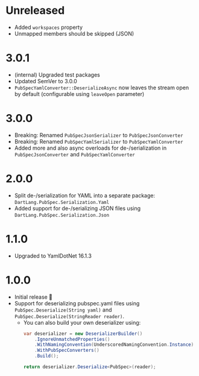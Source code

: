 # Unreleased

* Added `workspaces` property
* Unmapped members should be skipped (JSON)

# 3.0.1

* (internal) Upgraded test packages
* Updated SemVer to 3.0.0
* `PubSpecYamlConverter::DeserializeAsync` now leaves the stream open by default (configurable using `leaveOpen` parameter)

# 3.0.0

* Breaking: Renamed `PubSpecJsonSerializer` to `PubSpecJsonConverter`
* Breaking: Renamed `PubSpecYamlSerializer` to `PubSpecYamlConverter`
* Added more and also async overloads for de-/serialization in `PubSpecJsonConverter` and `PubSpecYamlConverter`

# 2.0.0

* Split de-/serialization for YAML into a separate package: `DartLang.PubSpec.Serialization.Yaml`
* Added support for de-/serializing JSON files using `DartLang.PubSpec.Serialization.Json`

# 1.1.0

* Upgraded to YamlDotNet 16.1.3

# 1.0.0

* Initial release 🎉
* Support for deserializing pubspec.yaml files using `PubSpec.Deserialize(String yaml)` and `PubSpec.Deserialize(StringReader reader)`.
  * You can also build your own deserializer using:
    ```csharp
    var deserializer = new DeserializerBuilder()
        .IgnoreUnmatchedProperties()                                // pub.dev will ignore other properties
        .WithNamingConvention(UnderscoredNamingConvention.Instance) // convention
        .WithPubSpecConverters()                                    // converters for custom types
        .Build();

    return deserializer.Deserialize<PubSpec>(reader);
    ```

